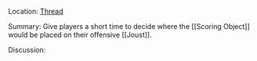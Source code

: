 Location: [Thread](https://discord.com/channels/1092928496474521700/1142187735478702222)

Summary:
Give players a short time to decide where the [[Scoring Object]] would be placed on their offensive [[Joust]]. 

Discussion: